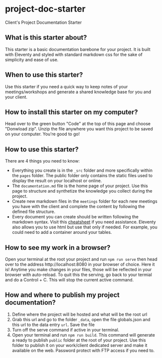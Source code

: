# project-doc-starter
Client's Project Documentation Starter

## What is this starter about?
This starter is a basic documentation barebone for your project. It is built with Eleventy and styled with standard markdown css for the sake of simplicity and ease of use.

## When to use this starter?
Use this starter if you need a quick way to keep notes of your meetings/workshops and generate a shared knowledge base for you and your client.

## How to install this starter on my computer?
Head over to the green button "Code" at the top of this page and choose "Donwload zip". Unzip the file anywhere you want this project to be saved on your computer. You're good to go!

## How to use this starter?
There are 4 things you need to know:
- Everything you create is in the ```_src``` folder and more specifically within the ```pages``` folder. The public folder only contains the static files used to display the result on your localhost or online.
- The ```documentation.md``` file is the home page of your project. Use this page to structure and synthetize the knowledge you collect during the project.
- Create new markdown files in the ```meetings``` folder for each new meetings you have with the client and complete the content by following the defined file structure.
- Every document you can create should be written following the markdown syntax. Visit this [cheatsheet](https://www.markdownguide.org/cheat-sheet/) if you need assistance. Eleventy also allows you to use html but use that only if needed. For example, you could need to add a container around your tables.

## How to see my work in a browser?
Open your terminal at the root your project and run ```npm run serve``` then head over to the address http://localhost:8080 in your browser of choice. Here it is! Anytime you make changes in your files, those will be reflected in your browser with auto-reload. To quit this the serving, go back to your termial and do a Control + C. This will stop the current active command.

## How and where to publish my project documentation?
1. Define where the project will be hosted and what will be the root url
2. Grab this url and go to the folder ```_data```, open the file globals.json and this url to the data entry ```url```. Save the file
3. Turn off the serve command if active in your terminal.
4. Open your terminal and run ```npm run build```. This command will generate a ready to publish ```public``` folder at the root of your project. Use this folder to publish it on your work/client dedicated server and make it available on the web. Password protect with FTP access if you need to.